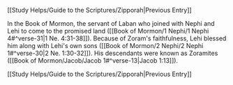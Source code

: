 [[Study Helps/Guide to the Scriptures/Zipporah|Previous Entry]]

 In the Book of Mormon, the servant of Laban who joined with Nephi and Lehi to come to the promised land ([[Book of Mormon/1 Nephi/1 Nephi 4#^verse-31|1 Ne. 4:31-38]]). Because of Zoram's faithfulness, Lehi blessed him along with Lehi's own sons ([[Book of Mormon/2 Nephi/2 Nephi 1#^verse-30|2 Ne. 1:30-32]]). His descendants were known as Zoramites ([[Book of Mormon/Jacob/Jacob 1#^verse-13|Jacob 1:13]]).

[[Study Helps/Guide to the Scriptures/Zipporah|Previous Entry]]